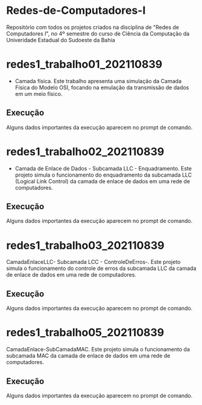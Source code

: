 # Redes-de-Computadores-I
Repositório com todos os projetos criados na disciplina de "Redes de Computadores I", no 4º semestre do curso de Ciência da Computação da Univeridade Estadual do Sudoeste da Bahia

# redes1_trabalho01_202110839
- Camada física.
Este trabalho apresenta uma simulação da Camada Física do Modelo OSI, focando na emulação da transmissão de dados em um meio físico.

## Execução
Alguns dados importantes da execução aparecem no prompt de comando.

# redes1_trabalho02_202110839
- Camada de Enlace de Dados - Subcamada LLC - Enquadramento.
Este projeto simula o funcionamento do enquadramento da subcamada LLC (Logical Link Control) da camada de enlace de dados em uma rede de computadores.

## Execução
Alguns dados importantes da execução aparecem no prompt de comando.

# redes1_trabalho03_202110839
CamadaEnlaceLLC- Subcamada LCC - ControleDeErros-.
Este projeto simula o funcionamento do controle de erros da subcamada LLC da camada de enlace de dados em uma rede de computadores.

## Execução
Alguns dados importantes da execução aparecem no prompt de comando.

# redes1_trabalho05_202110839
CamadaEnlace-SubCamadaMAC.
Este projeto simula o funcionamento da subcamada MAC da camada de enlace de dados em uma rede de computadores.

## Execução
Alguns dados importantes da execução aparecem no prompt de comando.

